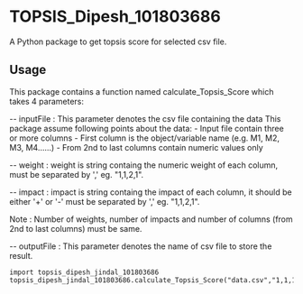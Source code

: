 # TOPSIS_Dipesh_101803686

A Python package to get topsis score for selected csv file.

## Usage

This package contains a function named calculate_Topsis_Score which takes 4 parameters:

-- inputFile :  This parameter denotes the csv file containing the data
                This package assume following points about the data:
                - Input file contain three or more columns
                - First column is the object/variable name (e.g. M1, M2, M3, M4…...)
                - From 2nd to last columns contain numeric values only

-- weight :     weight is string containg the numeric weight of each column, 
                must be separated by ',' eg. "1,1,2,1".

-- impact :     impact is string containg the impact of each column, it should be either
                '+' or '-' must be separated   by ',' eg. "1,1,2,1".

Note : Number of weights, number of impacts and number of columns (from 2nd to last columns) must be same.

-- outputFile : This parameter denotes the name of csv file to store the result.

```
import topsis_dipesh_jindal_101803686
topsis_dipesh_jindal_101803686.calculate_Topsis_Score("data.csv","1,1,1,1","+,+,-,+","result.csv")
